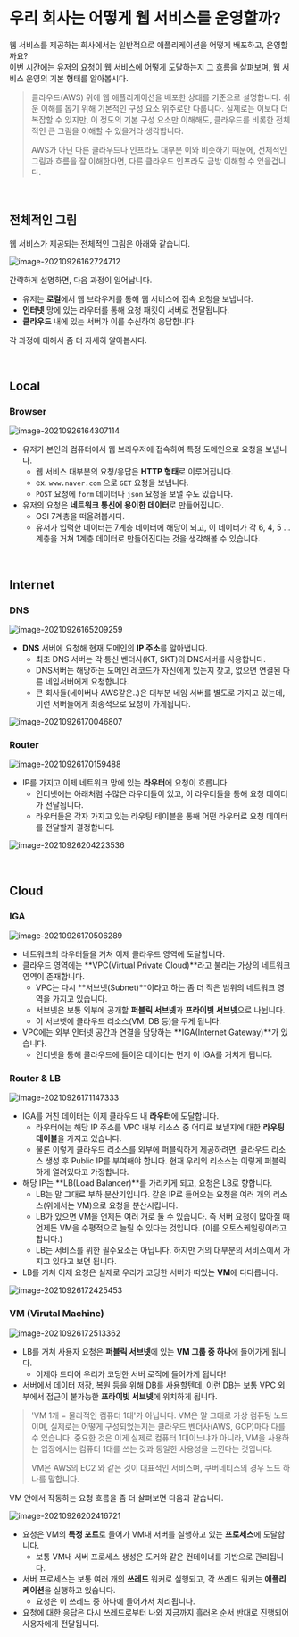 # 우리 회사는 어떻게 웹 서비스를 운영할까?

웹 서비스를 제공하는 회사에서는 일반적으로 애플리케이션을 어떻게 배포하고, 운영할까요?  
이번 시간에는 유저의 요청이 웹 서비스에 어떻게 도달하는지 그 흐름을 살펴보며, 웹 서비스 운영의 기본 형태를 알아봅시다.

> 클라우드(AWS) 위에 웹 애플리케이션을 배포한 상태를 기준으로 설명합니다. 쉬운 이해를 돕기 위해 기본적인 구성 요소 위주로만 다룹니다. 실제로는 이보다 더 복잡할 수 있지만, 이 정도의 기본 구성 요소만 이해해도, 클라우드를 비롯한 전체적인 큰 그림을 이해할 수 있을거라 생각합니다.
>
> AWS가 아닌 다른 클라우드나 인프라도 대부분 이와 비슷하기 때문에, 전체적인 그림과 흐름을 잘 이해한다면, 다른 클라우드 인프라도 금방 이해할 수 있을겁니다.

<br>

## 전체적인 그림

웹 서비스가 제공되는 전체적인 그림은 아래와 같습니다.

![image-20210926162724712](../images/image-20210926162724712.png)

간략하게 설명하면, 다음 과정이 일어납니다.

- 유저는 **로컬**에서 웹 브라우저를 통해 웹 서비스에 접속 요청을 보냅니다.
- **인터넷** 망에 있는 라우터를 통해 요청 패킷이 서버로 전달됩니다.
- **클라우드** 내에 있는 서버가 이를 수신하여 응답합니다.

각 과정에 대해서 좀 더 자세히 알아봅시다.

<br>

## Local

### Browser

![image-20210926164307114](../images/image-20210926164307114.png)

- 유저가 본인의 컴퓨터에서 웹 브라우저에 접속하여 특정 도메인으로 요청을 보냅니다.
    - 웹 서비스 대부분의 요청/응답은 **HTTP 형태**로 이루어집니다.
    - ex. `www.naver.com` 으로 `GET` 요청을 보냅니다.
    - `POST` 요청에 `form` 데이터나 `json` 요청을 보낼 수도 있습니다.
- 유저의 요청은 **네트워크 통신에 용이한 데이터**로 만들어집니다. 
    - OSI 7계층을 떠올려봅시다.
    - 유저가 입력한 데이터는 7계층 데이터에 해당이 되고, 이 데이터가 각 6, 4, 5 ... 계층을 거쳐 1계층 데이터로 만들어진다는 것을 생각해볼 수 있습니다.

<br>

## Internet

### DNS

![image-20210926165209259](../images/image-20210926165209259.png)

- **DNS** 서버에 요청해 현재 도메인의 **IP 주소**를 알아냅니다.
    - 최초 DNS 서버는 각 통신 벤더사(KT, SKT)의 DNS서버를 사용합니다.
    - DNS서버는 해당하는 도메인 레코드가 자신에게 있는지 찾고, 없으면 연결된 다른 네임서버에게 요청합니다.
    - 큰 회사들(네이버나 AWS같은..)은 대부분 네임 서버를 별도로 가지고 있는데, 이런 서버들에게 최종적으로 요청이 가게됩니다.

![image-20210926170046807](../images/image-20210926170046807.png)

### Router

![image-20210926170159488](../images/image-20210926170159488.png)

- IP를 가지고 이제 네트워크 망에 있는 **라우터**에 요청이 흐릅니다.
    - 인터넷에는 아래처럼 수많은 라우터들이 있고, 이 라우터들을 통해 요청 데이터가 전달됩니다.
    - 라우터들은 각자 가지고 있는 라우팅 테이블을 통해 어떤 라우터로 요청 데이터를 전달할지 결정합니다.

![image-20210926204223536](../images/image-20210926204223536.png)

<br>

## Cloud

### IGA

![image-20210926170506289](../images/image-20210926170506289.png)

- 네트워크의 라우터들을 거쳐 이제 클라우드 영역에 도달합니다.
- 클라우드 영역에는 **VPC(Virtual Private Cloud)**라고 불리는 가상의 네트워크 영역이 존재합니다.
    - VPC는 다시 **서브넷(Subnet)**이라고 하는 좀 더 작은 범위의 네트워크 영역을 가지고 있습니다.
    - 서브넷은 보통 외부에 공개할 **퍼블릭 서브넷**과 **프라이빗 서브넷**으로 나뉩니다.
    - 이 서브넷에 클라우드 리소스(VM, DB 등)을 두게 됩니다.
- VPC에는 외부 인터넷 공간과 연결을 담당하는 **IGA(Internet Gateway)**가 있습니다.
    - 인터넷을 통해 클라우드에 들어온 데이터는 먼저 이 IGA를 거치게 됩니다. 



### Router & LB

![image-20210926171147333](../images/image-20210926171147333.png)

- IGA를 거친 데이터는 이제 클라우드 내 **라우터**에 도달합니다. 
    - 라우터에는 해당 IP 주소를 VPC 내부 리소스 중 어디로 보낼지에 대한 **라우팅 테이블**을 가지고 있습니다.
    - 물론 이렇게 클라우드 리소스를 외부에 퍼블릭하게 제공하려면, 클라우드 리소스 생성 후 Public IP를 부여해야 합니다. 현재 우리의 리소스는 이렇게 퍼블릭하게 열려있다고 가정합니다.
- 해당 IP는 **LB(Load Balancer)**를 가리키게 되고, 요청은 LB로 향합니다.
    - LB는 말 그대로 부하 분산기입니다. 같은 IP로 들어오는 요청을 여러 개의 리소스(위에서는 VM)으로 요청을 분산시킵니다.
    - LB가 있으면 VM을 언제든 여러 개로 둘 수 있습니다. 즉 서버 요청이 많아질 때 언제든 VM을 수평적으로 늘릴 수 있다는 것입니다. (이를 오토스케일링이라고 합니다.)
    - LB는 서비스를 위한 필수요소는 아닙니다. 하지만 거의 대부분의 서비스에서 가지고 있다고 보면 됩니다.
- LB를 거쳐 이제 요청은 실제로 우리가 코딩한 서버가 떠있는 **VM**에 다다릅니다.

![image-20210926172425453](../images/image-20210926172425453.png)



### VM (Virutal Machine)

![image-20210926172513362](../images/image-20210926172513362.png)

-  LB를 거쳐 사용자 요청은 **퍼블릭 서브넷**에 있는 **VM 그룹 중 하나**에 들어가게 됩니다.
    - 이제야 드디어 우리가 코딩한 서버 로직에 들어가게 됩니다!
- 서버에서 데이터 저장, 복원 등을 위해 DB를 사용할텐데, 이런 DB는 보통 VPC 외부에서 접근이 불가능한 **프라이빗 서브넷**에 위치하게 됩니다.

> 'VM 1개 = 물리적인 컴퓨터 1대'가 아닙니다. VM은 말 그대로 가상 컴퓨팅 노드이며, 실제로는 어떻게 구성되었는지는 클라우드 벤더사(AWS, GCP)마다 다를 수 있습니다. 중요한 것은 이게 실제로 컴퓨터 1대이느냐가 아니라, VM을 사용하는 입장에서는 컴퓨터 1대를 쓰는 것과 동일한 사용성을 느낀다는 것입니다.
>
> VM은 AWS의 EC2 와 같은 것이 대표적인 서비스며, 쿠버네티스의 경우 노드 하나를 말합니다.

VM 안에서 작동하는 요청 흐름을 좀 더 살펴보면 다음과 같습니다.

![image-20210926202416721](../images/image-20210926202416721.png)

- 요청은 VM의 **특정 포트**로 들어가 VM내 서버를 실행하고 있는 **프로세스**에 도달합니다.
    - 보통 VM내 서버 프로세스 생성은 도커와 같은 컨테이너를 기반으로 관리됩니다.
- 서버 프로세스는 보통 여러 개의 **쓰레드** 워커로 실행되고, 각 쓰레드 워커는 **애플리케이션**을 실행하고 있습니다.
    - 요청은 이 쓰레드 중 하나에 들어가서 처리됩니다.
- 요청에 대한 응답은 다시 쓰레드로부터 나와 지금까지 흘러온 순서 반대로 진행되어 사용자에게 전달됩니다.

<br>

